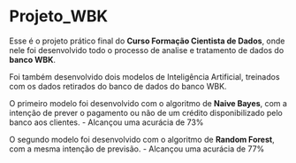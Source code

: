 # Projeto_WBK
<p>Esse é o projeto prático final do <strong>Curso Formação Cientista de Dados</strong>, onde nele foi desenvolvido todo o processo de analise e tratamento de dados do <strong>banco WBK</strong>.</p>
<p>Foi também desenvolvido dois modelos de Inteligência Artificial, treinados com os dados retirados do banco de dados do banco WBK.</p>
<p>O primeiro modelo foi desenvolvido com o algoritmo de <strong>Naive Bayes</strong>, com a intenção de prever o pagamento ou não de um crédito disponibilizado pelo banco aos clientes.
- Alcançou uma acurácia de 73%</p>
<p>O segundo modelo foi desenvolvido com o algoritmo de <strong>Random Forest</strong>, com a mesma intenção de previsão.
- Alcançou uma acurácia de 77%</p>
